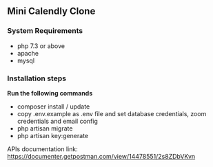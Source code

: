 ## Mini Calendly Clone

### System Requirements

-   php 7.3 or above
-   apache
-   mysql

### Installation steps

**Run the following commands**

-   composer install / update
-   copy .env.example as .env file and set database credentials, zoom credentials and email config
-   php artisan migrate
-   php artisan key:generate

APIs documentation link:
https://documenter.getpostman.com/view/14478551/2s8ZDbVKvn
